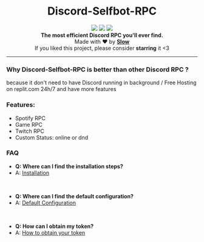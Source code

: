 <h1 align="center">Discord-Selfbot-RPC</h1>

<p align="center">
  <a href="https://github.com/slowwdev/Discord-Selfbot-RPC"><img src="https://img.shields.io/github/last-commit/slowwdev/Discord-Selfbot-RPC?style=flat" /></a>
  <a href="https://github.com/slowwdev/Discord-Selfbot-RPC/stargazers"><img src="https://img.shields.io/github/stars/slowwdev/Discord-Selfbot-RPC?style=flat" /></a>
  <a href="https://github.com/slowwdev/Discord-Selfbot-RPC"><img src="https://visitor-badge.laobi.icu/badge?page_id=slowwdev.Discord-Selfbot-RPC" /></a>
 
  <br>
  <b>The most efficient Discord RPC you'll ever find.</b><br>
  Made with ❤ by <b><a href="https://github.com/slowwdev">Slow</a></b>
  <br>
  If you liked this project, please consider <b>starring</b> it <3
</p>

---

 ### Why Discord-Selfbot-RPC is better than other Discord RPC ?

 because it don't need to have Discord running in background / Free Hosting on replit.com 24h/7 and have more features

### Features:

- Spotify RPC
- Game RPC
- Twitch RPC
- Custom Status: online or dnd

### FAQ
- **Q: Where can I find the installation steps?**
- A: [Installation](https://github.com/slow/nitro-sniper/wiki/Installation)

<br />

- **Q: Where can I find the default configuration?**
- A: [Default Configuration](https://github.com/slow/nitro-sniper/wiki/Default-Configuration)

<br />

- **Q: How can I obtain my token?**
- A: [How to obtain your token](https://www.youtube.com/watch?v=rawcwqFJCCE)

<br />